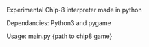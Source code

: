 Experimental Chip-8 interpreter made in python

Dependancies:
Python3 and pygame

Usage:
    main.py {path to chip8 game}